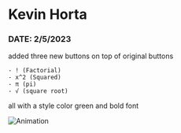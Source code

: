 # Kevin Horta

### DATE: 2/5/2023

added three new buttons on top of original buttons  

    - ! (Factorial)  
    - x^2 (Squared)  
    - π (pi)  
    - √ (square root)  
      
all with a style color green and bold font  

![Animation](https://user-images.githubusercontent.com/100811318/216887899-6ab4c3a4-5b85-458c-a329-c0eeb8ac6f9a.gif)
